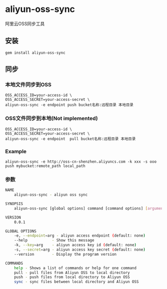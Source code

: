 # aliyun-oss-sync

阿里云OSS同步工具

## 安装

    gem install aliyun-oss-sync

## 同步

### 本地文件同步到OSS

    OSS_ACCESS_ID=your-access-id \
    OSS_ACCESS_SECRET=your-access-secret \
    aliyun-oss-sync -e endpoint push bucket名称:远程目录 本地目录

### OSS文件同步到本地(Not implemented)

    OSS_ACCESS_ID=your-access-id \
    OSS_ACCESS_SECRET=your-access-secret \
    aliyun-oss-sync -e endpoint  pull bucket名称:远程目录 本地目录

### Example

    aliyun-oss-sync -e http://oss-cn-shenzhen.aliyuncs.com -k xxx -s ooo push mybucket:remote_path local_path

### 参数

~~~sh
NAME
    aliyun-oss-sync - aliyun oss sync

SYNOPSIS
    aliyun-oss-sync [global options] command [command options] [arguments...]

VERSION
    0.0.1

GLOBAL OPTIONS
    -e, --endpoint=arg - aliyun access endpoint (default: none)
    --help           - Show this message
    -k, --key=arg    - aliyun access key id (default: none)
    -s, --secret=arg - aliyun access key secret (default: none)
    --version        - Display the program version

COMMANDS
    help - Shows a list of commands or help for one command
    pull - pull files from Aliyun OSS to local directory
    push - push files from local directory to Aliyun OSS
    sync - sync files between local directory and Aliyun OSS
~~~


